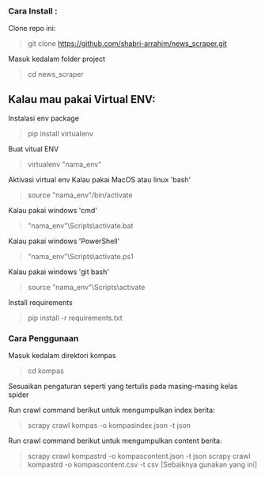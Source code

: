 ### Cara Install :
Clone repo ini:  
> git clone https://github.com/shabri-arrahim/news_scraper.git

Masuk kedalam folder project
> cd news_scraper

## Kalau mau pakai Virtual ENV:
Instalasi env package
> pip install virtualenv

Buat vitual ENV
> virtualenv "nama_env"

Aktivasi virtual env
Kalau pakai MacOS atau linux 'bash'
> source "nama_env"/bin/activate

Kalau pakai windows 'cmd'
> "nama_env"\Scripts\activate.bat

Kalau pakai windows 'PowerShell'
> "nama_env"\Scripts\activate.ps1

Kalau pakai windows 'git bash'
> source "nama_env"\Scripts\activate

Install requirements
> pip install -r requirements.txt

### Cara Penggunaan
Masuk kedalam direktori kompas
> cd kompas

Sesuaikan pengaturan seperti yang tertulis pada masing-masing kelas spider

Run crawl command berikut untuk mengumpulkan index berita:
> scrapy crawl kompas -o kompasindex.json -t json

Run crawl command berikut untuk mengumpulkan content berita:
> scrapy crawl kompastrd -o kompascontent.json -t json
> scrapy crawl kompastrd -o kompascontent.csv -t csv [Sebaiknya gunakan yang ini]
